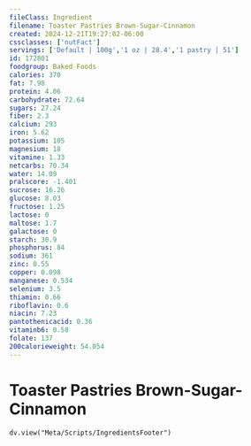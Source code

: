 ```yaml
---
fileClass: Ingredient
filename: Toaster Pastries Brown-Sugar-Cinnamon
created: 2024-12-21T19:27:02-06:00
cssclasses: ['nutFact']
servings: ['Default | 100g','1 oz | 28.4','1 pastry | 51']
id: 172801
foodgroup: Baked Foods
calories: 370
fat: 7.98
protein: 4.06
carbohydrate: 72.64
sugars: 27.24
fiber: 2.3
calcium: 293
iron: 5.62
potassium: 105
magnesium: 18
vitamine: 1.33
netcarbs: 70.34
water: 14.09
pralscore: -1.401
sucrose: 16.26
glucose: 8.03
fructose: 1.25
lactose: 0
maltose: 1.7
galactose: 0
starch: 30.9
phosphorus: 84
sodium: 361
zinc: 0.55
copper: 0.098
manganese: 0.534
selenium: 3.5
thiamin: 0.66
riboflavin: 0.6
niacin: 7.23
pantothenicacid: 0.36
vitaminb6: 0.58
folate: 137
200calorieweight: 54.054
---
```


# Toaster Pastries Brown-Sugar-Cinnamon

```dataviewjs
dv.view("Meta/Scripts/IngredientsFooter")
```